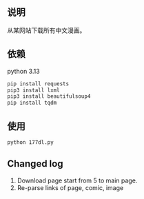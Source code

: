 ## 说明

从某网站下载所有中文漫画。



## 依赖

python 3.13

``` bash
pip install requests
pip3 install lxml
pip3 install beautifulsoup4
pip install tqdm
```



## 使用

``` bash
python 177dl.py
```


## Changed log

1. Download page start from 5 to main page.
2. Re-parse links of page, comic, image

